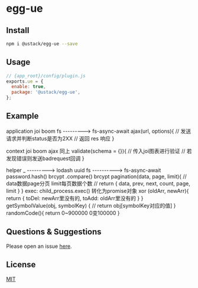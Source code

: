 # egg-ue

## Install

```bash
npm i @ustack/egg-ue --save
```

## Usage

```js
// {app_root}/config/plugin.js
exports.ue = {
  enable: true,
  package: '@ustack/egg-ue',
};
```

## Example
application
joi 
boom
fs --------->    fs-async-await
ajax(url, options){
    //  发送请求并判断status是否为2XX 
    // 返回 res 响应
}

context
joi
boom
ajax 同上
validate(schema = {}){
    // 传入joi图表进行验证
    // 若发现错误则发送badrequest回调
}

helper
_ ---------> lodash
uuid
fs ----------> fs-async-await
password.hash()  brcypt 
        .compare() brcypt 
pagination(data, page, limit){
    // data数据page分页 limit每页数据个数
    // return  { data, prev, next, count, page, limit }
}
exec: child_process.exec() 转化为promise对象
xor (oldArr, newArr){
    return {
        toDel: newArr里没有的,
        toAdd: oldArr里没有的
    }
}
getSymbolValue(obj, symbolKey) {
    // return obj[symbolKey对应的值]
}
randomCode(){
    return 0~900000    0变100000
}

<!-- example here -->

## Questions & Suggestions

Please open an issue [here](https://github.com/unitedstack/halo/issues).

## License

[MIT](LICENSE)
